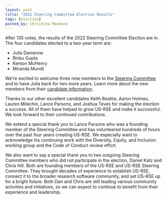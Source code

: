 ```yaml
---
layout: post
title: "2022 Steering Committee Election Results"
tags: [election]
posted_by: Christina Maimone
---
```


After 135 votes, the results of the 2022 Steering Committee Election are in.  The four candidates elected to a two-year term are:

* Julia Damerow
* Rinku Gupta
* Kenton McHenry
* Miranda Mundt

We're excited to welcome three new members to the [Steering Committee](/about/steering-committee/) and to have Julia back for two more years.  Learn more about the new members from their [candidate information](/2022-11-18-sc-candidates/).

Thanks to our other excellent candidates Keith Beattie, Aaron Holmes, Lauren Milechin, Lance Parsons, and Joshua Teves for making the election a success.  All of them have helped to grow US-RSE and make it successful.  We look forward to their continued contributions.  

We extend a special thank you to Lance Parsons who was a founding member of the Steering Committee and has volunteered hundreds of hours over the past four years creating US-RSE.  We especially want to acknowledge his continuing work with the Diversity, Equity, and Inclusion working group and the Code of Conduct review effort.

We also want to say a special thank you to two outgoing Steering Committee members who did not participate in the election, Daniel Katz and Chris Hill.  Both are founding members of the US-RSE and US-RSE Steering Committee.  They brought decades of experience to establish US-RSE, connect it to the broader research software community, and set US-RSE up for a bright future.  Both Dan and Chris are still leading various community activities and initiatives, so we can expect to continue to benefit from their experience and leadership.  
